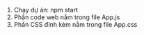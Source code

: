 1. Chạy dự án: npm start
2. Phần code web nằm trong file App.js
3. Phần CSS đính kèm nằm trong file App.css